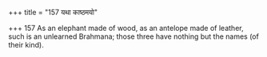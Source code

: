 +++
title = "157 यथा काष्ठमयो"

+++
157	As an elephant made of wood, as an antelope made of leather, such is an unlearned Brahmana; those three have nothing but the names (of their kind).
